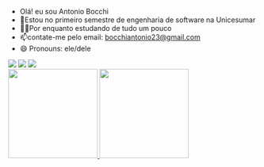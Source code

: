 - Olá! eu sou Antonio Bocchi
- 📜Estou no primeiro semestre de engenharia de software na Unicesumar
- 👨‍🔬Por enquanto estudando de tudo um pouco
- 📫contate-me pelo email: bocchiantonio23@gmail.com
- 😄 Pronouns: ele/dele
<div>
  <a href="https://instagram.com/eeotonin" target="_blank"><img src="https://img.shields.io/badge/-Instagram-%23E4405F?style=for-the-badge&logo=instagram&logoColor=white" target="_blank"></a>
  <a href = "mailto:contatobocchiantonio23@gmail.com"><img src="https://img.shields.io/badge/-Gmail-%23333?style=for-the-badge&logo=gmail&logoColor=white" target="_blank"></a>
  <a href="https://www.linkedin.com/in/antoniobocchi/" target="_blank"><img src="https://img.shields.io/badge/-LinkedIn-%230077B5?style=for-the-badge&logo=linkedin&logoColor=white" target="_blank"></a> 
  
</div>

   <div>
  <a href="https://github.com/rafaballerini">
  <img height="180em" src="https://github-readme-stats.vercel.app/api?username=AntonioBocchi&show_icons=true&theme=dark&include_all_commits=true&count_private=true"/>
  <img height="180em" src="https://github-readme-stats.vercel.app/api/top-langs/?username=AntonioBocchi&layout=compact&langs_count=16&theme=dark"/>
</div>

